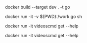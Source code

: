docker build --target dev . -t go

docker run -it -v ${PWD}:/work go sh

<!--not to future self for my local env -->
docker run -it videoscmd get --help

docker run -it videoscmd get --help